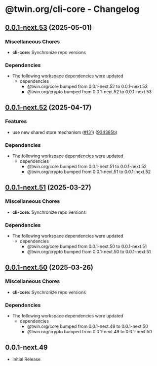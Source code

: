 # @twin.org/cli-core - Changelog

## [0.0.1-next.53](https://github.com/twinfoundation/framework/compare/cli-core-v0.0.1-next.52...cli-core-v0.0.1-next.53) (2025-05-01)


### Miscellaneous Chores

* **cli-core:** Synchronize repo versions


### Dependencies

* The following workspace dependencies were updated
  * dependencies
    * @twin.org/core bumped from 0.0.1-next.52 to 0.0.1-next.53
    * @twin.org/crypto bumped from 0.0.1-next.52 to 0.0.1-next.53

## [0.0.1-next.52](https://github.com/twinfoundation/framework/compare/cli-core-v0.0.1-next.51...cli-core-v0.0.1-next.52) (2025-04-17)


### Features

* use new shared store mechanism ([#131](https://github.com/twinfoundation/framework/issues/131)) ([934385b](https://github.com/twinfoundation/framework/commit/934385b2fbaf9f5c00a505ebf9d093bd5a425f55))


### Dependencies

* The following workspace dependencies were updated
  * dependencies
    * @twin.org/core bumped from 0.0.1-next.51 to 0.0.1-next.52
    * @twin.org/crypto bumped from 0.0.1-next.51 to 0.0.1-next.52

## [0.0.1-next.51](https://github.com/twinfoundation/framework/compare/cli-core-v0.0.1-next.50...cli-core-v0.0.1-next.51) (2025-03-27)


### Miscellaneous Chores

* **cli-core:** Synchronize repo versions


### Dependencies

* The following workspace dependencies were updated
  * dependencies
    * @twin.org/core bumped from 0.0.1-next.50 to 0.0.1-next.51
    * @twin.org/crypto bumped from 0.0.1-next.50 to 0.0.1-next.51

## [0.0.1-next.50](https://github.com/twinfoundation/framework/compare/cli-core-v0.0.1-next.49...cli-core-v0.0.1-next.50) (2025-03-26)


### Miscellaneous Chores

* **cli-core:** Synchronize repo versions


### Dependencies

* The following workspace dependencies were updated
  * dependencies
    * @twin.org/core bumped from 0.0.1-next.49 to 0.0.1-next.50
    * @twin.org/crypto bumped from 0.0.1-next.49 to 0.0.1-next.50

## 0.0.1-next.49

- Initial Release
